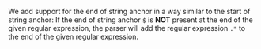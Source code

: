 We add support for the end of string anchor in a way similar to the start of string anchor: If the end of string anchor `$` is **NOT** present at the end of the given regular expression, the parser will add the regular expression `.*` to the end of the given regular expression.  